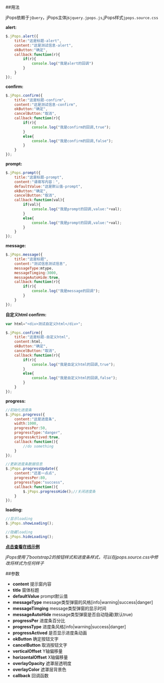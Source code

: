 ##用法

jPops依赖于```jQuery```，jPops主体js```jquery.jpops.js```,jPops样式```jpops.source.css```

**alert:**
```js
$.jPops.alert({
    title:"这是标题-alert",
    content:"这是测试信息-alert",
    okButton:"确定",
    callback:function(r){
        if(r){
            console.log("我是alert的回调")
        }
    }
});
```

**confirm:**
```js
$.jPops.confirm({
    title:"这是标题-confirm",
    content:"这是测试信息-confirm",
    okButton:"确定",
    cancelButton:"取消",
    callback:function(r){
        if(r){
            console.log("我是confirm的回调,true");
        }
        else{
            console.log("我是confirm的回调,false");
        }
    }
});
```

**prompt:**
```js
$.jPops.prompt({
    title:"这是标题-prompt",
    content:"请填写内容：",
    defaultValue:"这是默认值-prompt",
    okButton:"确定",
    cancelButton:"取消",
    callback:function(val){
        if(val){
            console.log("我是prompt的回调,value:"+val);
        }
        else{
            console.log("我是prompt的回调,value:"+val);
        }
    }
});
```

**message:**
```js
$.jPops.message({
    title:"这是标题",
    content:"测试信息测试信息",
    messageType:mtype,
    messageTimging:3000,
    messageAutoHide:true,
    callback:function(r){
        if(r){
            console.log("我是message的回调");
        }
    }
});
```

**自定义html confirm:**
```js
var html="<div>测试自定义html</div>";

$.jPops.confirm({
    title:"这是标题-自定义html",
    content:html,
    okButton:"确定",
    cancelButton:"取消",
    callback:function(r){
        if(r){
            console.log("我是自定义html的回调,true");
        }
        else{
            console.log("我是自定义html的回调,false");
        }
    }
});
```

**progress:**
```js
//初始化进度条
$.jPops.progress({
    content:"这是进度条",
    width:1000,
    progressPer:50,
    progressType:"danger",
    progressActived:true,
    callback:function(){
        //do something
    }
});

//更新进度条数据信息
$.jPops.progressUpdate({
    content:"还差一点点",
    progressPer:80,
    progressType:"success",
    callback:function(){
        $.jPops.progressHide();//关闭进度条
    }
});
```

**loading:**
```js
//显示loading
$.jPops.showLoading();

//隐藏loading
$.jPops.hideLoading();
```

**<a href="http://iancj.com/jPops/" target="_blank">点击查看在线示例</a>**

_jPops使用了bootstrap2的按钮样式和进度条样式，可以在jpops.source.css中修改将样式为任何样子_

##参数

- **content** 提示窗内容
- **title** 窗体标题
- **defaultValue** prompt默认值
- **messageType** message类型弹窗的风格[info|warning|success|danger]
- **messageTimging** message类型弹窗的显示时间
- **messageAutoHide** message类型弹窗是否自动隐藏(默认true)
- **progressPer** 进度条百分比
- **progressType** 进度条风格[info|warning|success|danger]
- **progressActived** 是否显示进度条动画
- **okButton** 确定按钮文字
- **cancelButton** 取消按钮文字
- **verticalOffset** Y轴偏移量
- **horizontalOffset** X轴偏移量
- **overlayOpacity**  遮罩层透明度
- **overlayColor**  遮罩层背景色
- **callback** 回调函数